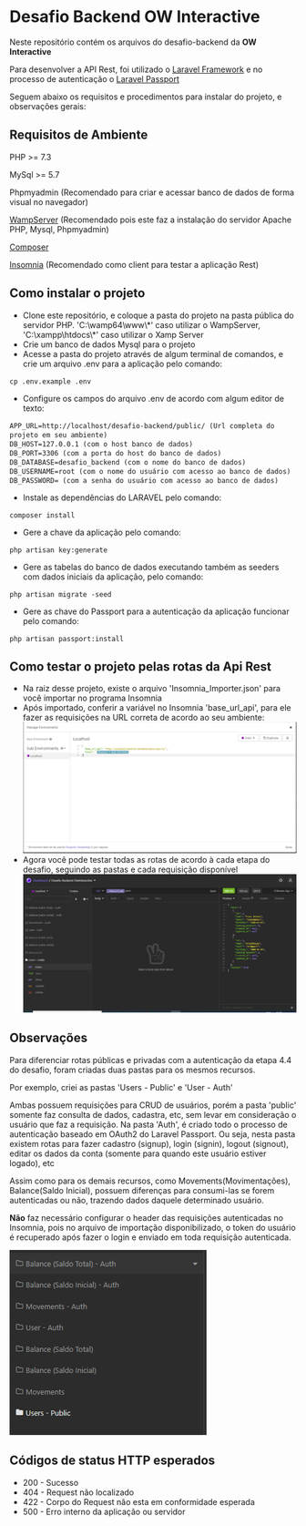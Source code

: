 # Desafio Backend OW Interactive

Neste repositório contém os arquivos do desafio-backend da <b>OW Interactive</b>

Para desenvolver a API Rest, foi utilizado o [Laravel Framework](https://laravel.com/) e no processo de autenticação o [Laravel Passport](https://laravel.com/docs/8.x/passport#introduction)

Seguem abaixo os requisitos e procedimentos para instalar do projeto, e observações gerais:


## Requisitos de Ambiente

PHP >= 7.3

MySql >= 5.7

Phpmyadmin (Recomendado para criar e acessar banco de dados de forma visual no navegador)
    
[WampServer](https://www.wampserver.com/en/) (Recomendado pois este faz a instalação do servidor Apache PHP, Mysql, Phpmyadmin)

[Composer](https://getcomposer.org/)
    
[Insomnia](https://insomnia.rest/download) (Recomendado como client para testar a aplicação Rest)

## Como instalar o projeto 

<ul>
    <li>Clone este repositório, e coloque a pasta do projeto na pasta pública do servidor PHP. 'C:\wamp64\www\*' caso utilizar o WampServer, 'C:\xampp\htdocs\*' caso utilizar o Xamp Server</li>
    <li>Crie um banco de dados Mysql para o projeto</li>
    <li>Acesse a pasta do projeto através de algum terminal de comandos, e crie um arquivo .env para a aplicação pelo comando: </li>
</ul>

    cp .env.example .env     
<ul>
    <li>Configure os campos do arquivo .env de acordo com algum editor de texto: </li>
</ul>

    APP_URL=http://localhost/desafio-backend/public/ (Url completa do projeto em seu ambiente)
    DB_HOST=127.0.0.1 (com o host banco de dados)
    DB_PORT=3306 (com a porta do host do banco de dados)
    DB_DATABASE=desafio_backend (com o nome do banco de dados)
    DB_USERNAME=root (com o nome do usuário com acesso ao banco de dados) 
    DB_PASSWORD= (com a senha do usuário com acesso ao banco de dados) 
 <ul>
    <li>Instale as  dependências do LARAVEL pelo comando: </li>
 </ul> 
 
    composer install    
    
<ul>
    <li>Gere a chave da aplicação pelo comando: </li>
</ul>
    
    php artisan key:generate

<ul>  
    <li>Gere as tabelas do banco de dados executando também as seeders com dados iniciais da aplicação, pelo comando: </li>
</ul>    
    
    php artisan migrate -seed
      
<ul>   
    <li>Gere as chave do Passport para a autenticação da aplicação funcionar pelo comando: </li>
</ul>  

    php artisan passport:install

## Como testar o projeto pelas rotas da Api Rest 

<ul>
    <li>Na raiz desse projeto, existe o arquivo 'Insomnia_Importer.json' para você importar no programa Insomnia</li>
    <li>Após importado, conferir a variável no Insomnia 'base_url_api', para ele fazer as requisições na URL correta de acordo ao seu ambiente:</li>
    <img src="/public/assets/1.PNG">
    <li>Agora você pode testar todas as rotas de acordo à cada etapa do desafio, seguindo as pastas e cada requisição disponível</li>
    <img src="/public/assets/2.PNG">
</ul>

## Observações

Para diferenciar rotas públicas e privadas com a autenticação da etapa 4.4 do desafio, foram criadas duas pastas para os mesmos recursos.    

Por exemplo, criei as pastas 'Users - Public' e 'User - Auth'

Ambas possuem requisições para CRUD de usuários, porém a pasta 'public' somente faz consulta de dados, cadastra, etc, sem levar em consideração o usuário que faz a requisição. Na pasta 'Auth', é criado todo o processo de autenticação baseado em OAuth2 do Laravel Passport. Ou seja, nesta pasta existem rotas para fazer cadastro (signup), login (signin), logout (signout), editar os dados da conta (somente para quando este usuário estiver logado), etc

Assim como para os demais recursos, como Movements(Movimentações), Balance(Saldo Inicial), possuem diferenças para consumi-las se forem autenticadas ou não, trazendo dados daquele determinado usuário.

<b>Não</b> faz necessário configurar o header das requisições autenticadas no Insomnia, pois no arquivo de importação disponibilizado, o token do usuário é recuperado após fazer o login e enviado em toda requisição autenticada.

<img src="/public/assets/3.PNG">


## Códigos de status HTTP esperados 
<ul>
    <li>200 - Sucesso</li>
    <li>404 - Request não localizado</li>
    <li>422 - Corpo do Request não esta em conformidade esperada</li>
    <li>500 - Erro interno da aplicação ou servidor</li>
</ul>

